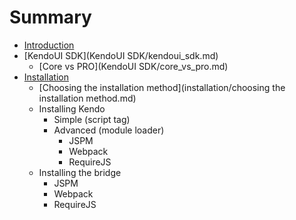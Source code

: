 # Summary

* [Introduction](README.md)
* [KendoUI SDK](KendoUI SDK/kendoui_sdk.md)
   * [Core vs PRO](KendoUI SDK/core_vs_pro.md)
* [Installation](installation/installation.md)
   * [Choosing the installation method](installation/choosing the installation method.md)
   * Installing Kendo
       * Simple (script tag)
       * Advanced (module loader)
           * JSPM
           * Webpack
           * RequireJS
   * Installing the bridge
       * JSPM
       * Webpack
       * RequireJS

